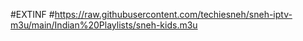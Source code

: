 #EXTINF
#https://raw.githubusercontent.com/techiesneh/sneh-iptv-m3u/main/Indian%20Playlists/sneh-kids.m3u
